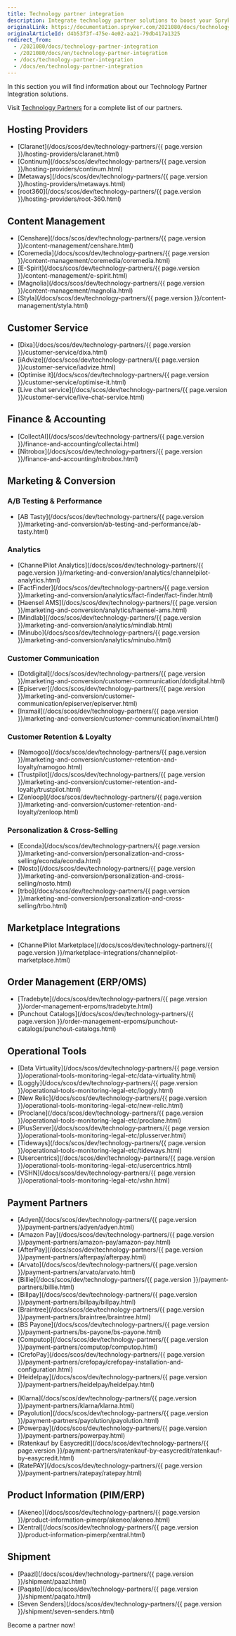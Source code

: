 ```yaml
---
title: Technology partner integration
description: Integrate technology partner solutions to boost your Spryker project performance.
originalLink: https://documentation.spryker.com/2021080/docs/technology-partner-integration
originalArticleId: d4b53f3f-475e-4e02-aa21-79db417a1325
redirect_from:
  - /2021080/docs/technology-partner-integration
  - /2021080/docs/en/technology-partner-integration
  - /docs/technology-partner-integration
  - /docs/en/technology-partner-integration
---
```


In this section you will find information about our Technology Partner Integration solutions.

 Visit [Technology Partners](https://spryker.com/en/technology-partners/) for a complete list of our partners.

##  Hosting Providers

* [Claranet](/docs/scos/dev/technology-partners/{{ page.version }}/hosting-providers/claranet.html)
* [Continum](/docs/scos/dev/technology-partners/{{ page.version }}/hosting-providers/continum.html)
* [Metaways](/docs/scos/dev/technology-partners/{{ page.version }}/hosting-providers/metaways.html)
* [root360](/docs/scos/dev/technology-partners/{{ page.version }}/hosting-providers/root-360.html)


## Content Management

* [Censhare](/docs/scos/dev/technology-partners/{{ page.version }}/content-management/censhare.html)
* [Coremedia](/docs/scos/dev/technology-partners/{{ page.version }}/content-management/coremedia/coremedia.html)
* [E-Spirit](/docs/scos/dev/technology-partners/{{ page.version }}/content-management/e-spirit.html)
* [Magnolia](/docs/scos/dev/technology-partners/{{ page.version }}/content-management/magnolia.html)
* [Styla](/docs/scos/dev/technology-partners/{{ page.version }}/content-management/styla.html)

## Customer Service

* [Dixa](/docs/scos/dev/technology-partners/{{ page.version }}/customer-service/dixa.html)
* [iAdvize](/docs/scos/dev/technology-partners/{{ page.version }}/customer-service/iadvize.html)
* [Optimise it](/docs/scos/dev/technology-partners/{{ page.version }}/customer-service/optimise-it.html)
* [Live chat service](/docs/scos/dev/technology-partners/{{ page.version }}/customer-service/live-chat-service.html)

## Finance & Accounting

* [CollectAI](/docs/scos/dev/technology-partners/{{ page.version }}/finance-and-accounting/collectai.html)
* [Nitrobox](/docs/scos/dev/technology-partners/{{ page.version }}/finance-and-accounting/nitrobox.html)

## Marketing & Conversion
### A/B Testing & Performance

* [AB Tasty](/docs/scos/dev/technology-partners/{{ page.version }}/marketing-and-conversion/ab-testing-and-performance/ab-tasty.html)
<!--* [Baqend](/docs/scos/dev/technology-partners/{{ page.version }}/marketing-and-conversion/ab-testing-and-performance/baqend.html)-->

### Analytics

* [ChannelPilot Analytics](/docs/scos/dev/technology-partners/{{ page.version }}/marketing-and-conversion/analytics/channelpilot-analytics.html)
* [FactFinder](/docs/scos/dev/technology-partners/{{ page.version }}/marketing-and-conversion/analytics/fact-finder/fact-finder.html)
* [Haensel AMS](/docs/scos/dev/technology-partners/{{ page.version }}/marketing-and-conversion/analytics/haensel-ams.html)
* [Mindlab](/docs/scos/dev/technology-partners/{{ page.version }}/marketing-and-conversion/analytics/mindlab.html)
* [Minubo](/docs/scos/dev/technology-partners/{{ page.version }}/marketing-and-conversion/analytics/minubo.html)

### Customer Communication

* [Dotdigital](/docs/scos/dev/technology-partners/{{ page.version }}/marketing-and-conversion/customer-communication/dotdigital.html)
* [Episerver](/docs/scos/dev/technology-partners/{{ page.version }}/marketing-and-conversion/customer-communication/episerver/episerver.html)
* [Inxmail](/docs/scos/dev/technology-partners/{{ page.version }}/marketing-and-conversion/customer-communication/inxmail.html)

### Customer Retention & Loyalty

* [Namogoo](/docs/scos/dev/technology-partners/{{ page.version }}/marketing-and-conversion/customer-retention-and-loyalty/namogoo.html) 
* [Trustpilot](/docs/scos/dev/technology-partners/{{ page.version }}/marketing-and-conversion/customer-retention-and-loyalty/trustpilot.html)
* [Zenloop](/docs/scos/dev/technology-partners/{{ page.version }}/marketing-and-conversion/customer-retention-and-loyalty/zenloop.html)

### Personalization & Cross-Selling

<!--* [8Select](/docs/scos/dev/technology-partners/{{ page.version }}/marketing-and-conversion/personalization-and-cross-selling/8select.html)-->
<!--* [Contentserv](/docs/scos/dev/technology-partners/{{ page.version }}/marketing-and-conversion/personalization-and-cross-selling/contentserv.html)-->
* [Econda](/docs/scos/dev/technology-partners/{{ page.version }}/marketing-and-conversion/personalization-and-cross-selling/econda/econda.html)
* [Nosto](/docs/scos/dev/technology-partners/{{ page.version }}/marketing-and-conversion/personalization-and-cross-selling/nosto.html)
* [trbo](/docs/scos/dev/technology-partners/{{ page.version }}/marketing-and-conversion/personalization-and-cross-selling/trbo.html)

## Marketplace Integrations

* [ChannelPilot Marketplace](/docs/scos/dev/technology-partners/{{ page.version }}/marketplace-integrations/channelpilot-marketplace.html)

## Order Management (ERP/OMS)

* [Tradebyte](/docs/scos/dev/technology-partners/{{ page.version }}/order-management-erpoms/tradebyte.html)
* [Punchout Catalogs](/docs/scos/dev/technology-partners/{{ page.version }}/order-management-erpoms/punchout-catalogs/punchout-catalogs.html)

## Operational Tools

<!--* [Common Solutions](/docs/scos/dev/technology-partners/{{ page.version }}/operational-tools-monitoring-legal-etc/common-solutions.html)-->
* [Data Virtuality](/docs/scos/dev/technology-partners/{{ page.version }}/operational-tools-monitoring-legal-etc/data-virtuality.html)
* [Loggly](/docs/scos/dev/technology-partners/{{ page.version }}/operational-tools-monitoring-legal-etc/loggly.html)
* [New Relic](/docs/scos/dev/technology-partners/{{ page.version }}/operational-tools-monitoring-legal-etc/new-relic.html)
* [Proclane](/docs/scos/dev/technology-partners/{{ page.version }}/operational-tools-monitoring-legal-etc/proclane.html)
* [PlusServer](/docs/scos/dev/technology-partners/{{ page.version }}/operational-tools-monitoring-legal-etc/plusserver.html)
* [Tideways](/docs/scos/dev/technology-partners/{{ page.version }}/operational-tools-monitoring-legal-etc/tideways.html)
* [Usercentrics](/docs/scos/dev/technology-partners/{{ page.version }}/operational-tools-monitoring-legal-etc/usercentrics.html)
* [VSHN](/docs/scos/dev/technology-partners/{{ page.version }}/operational-tools-monitoring-legal-etc/vshn.html)
<!--* [Mindcurv](/docs/scos/dev/technology-partners/{{ page.version }}/operational-tools-monitoring-legal-etc/mindcurv.html)-->
<!--* [Shopmacher](/docs/scos/dev/technology-partners/{{ page.version }}/operational-tools-monitoring-legal-etc/shopmacher.html)-->


## Payment Partners

* [Adyen](/docs/scos/dev/technology-partners/{{ page.version }}/payment-partners/adyen/adyen.html)
* [Amazon Pay](/docs/scos/dev/technology-partners/{{ page.version }}/payment-partners/amazon-pay/amazon-pay.html)
* [AfterPay](/docs/scos/dev/technology-partners/{{ page.version }}/payment-partners/afterpay/afterpay.html)
* [Arvato](/docs/scos/dev/technology-partners/{{ page.version }}/payment-partners/arvato/arvato.html)
* [Billie](/docs/scos/dev/technology-partners/{{ page.version }}/payment-partners/billie.html)
* [Billpay](/docs/scos/dev/technology-partners/{{ page.version }}/payment-partners/billpay/billpay.html) 
* [Braintree](/docs/scos/dev/technology-partners/{{ page.version }}/payment-partners/braintree/braintree.html)
* [BS Payone](/docs/scos/dev/technology-partners/{{ page.version }}/payment-partners/bs-payone/bs-payone.html)
* [Computop](/docs/scos/dev/technology-partners/{{ page.version }}/payment-partners/computop/computop.html)
* [CrefoPay](/docs/scos/dev/technology-partners/{{ page.version }}/payment-partners/crefopay/crefopay-installation-and-configuration.html)
* [Heidelpay](/docs/scos/dev/technology-partners/{{ page.version }}/payment-partners/heidelpay/heidelpay.html)
<!--* [Informa Solutions](/docs/scos/dev/technology-partners/{{ page.version }}/payment-partners/informa-solutions.html)-->
* [Klarna](/docs/scos/dev/technology-partners/{{ page.version }}/payment-partners/klarna/klarna.html)
* [Payolution](/docs/scos/dev/technology-partners/{{ page.version }}/payment-partners/payolution/payolution.html)
* [Powerpay](/docs/scos/dev/technology-partners/{{ page.version }}/payment-partners/powerpay.html)
* [Ratenkauf by Easycredit](/docs/scos/dev/technology-partners/{{ page.version }}/payment-partners/ratenkauf-by-easycredit/ratenkauf-by-easycredit.html)
* [RatePAY](/docs/scos/dev/technology-partners/{{ page.version }}/payment-partners/ratepay/ratepay.html)

 ## Product Information (PIM/ERP)

* [Akeneo](/docs/scos/dev/technology-partners/{{ page.version }}/product-information-pimerp/akeneo/akeneo.html)
* [Xentral](/docs/scos/dev/technology-partners/{{ page.version }}/product-information-pimerp/xentral.html)
<!--* [Censhare](/docs/scos/dev/technology-partners/{{ page.version }}/content-management/censhare.html)-->
<!--* [Contentserv](/docs/scos/dev/technology-partners/{{ page.version }}/product-information-pimerp/contentserv.html)-->
<!--* [Tradebyte](/docs/scos/dev/technology-partners/{{ page.version }}/order-management-erpoms/tradebyte.html)-->

 ## Shipment

* [Paazl](/docs/scos/dev/technology-partners/{{ page.version }}/shipment/paazl.html) 
* [Paqato](/docs/scos/dev/technology-partners/{{ page.version }}/shipment/paqato.html)
* [Seven Senders](/docs/scos/dev/technology-partners/{{ page.version }}/shipment/seven-senders.html)

Become a partner now!
